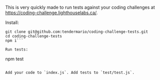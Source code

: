 This is very quickly made to run tests against your coding challenges at https://coding-challenge.lighthouselabs.ca/.

Install:

```
git clone git@github.com:tendermario/coding-challenge-tests.git
cd coding-challenge-tests
npm i```

Run tests:

```
npm test
```

Add your code to `index.js`. Add tests to `test/test.js`.
